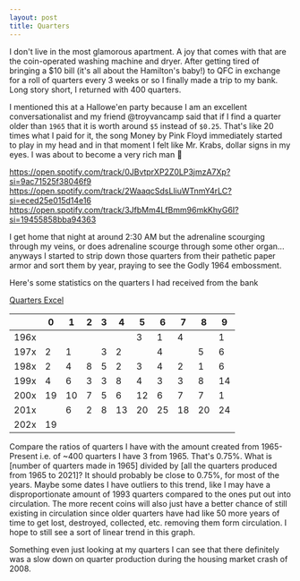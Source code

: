 ```yaml
---
layout: post
title: Quarters
---
```


I don't live in the most glamorous apartment. A joy that comes with that are the coin-operated washing machine and dryer. After getting tired of bringing a $10 bill (it's all about the Hamilton's baby!) to QFC in exchange for a roll of quarters every 3 weeks or so I finally made a trip to my bank. Long story short, I returned with 400 quarters.

I mentioned this at a Hallowe'en party because I am an excellent conversationalist and my friend @troyvancamp said that if I find a quarter older than `1965` that it is worth around `$5` instead of `$0.25`. That's like 20 times what I paid for it, the song Money by Pink Floyd immediately started to play in my head and in that moment I felt like Mr. Krabs, dollar signs in my eyes. I was about to become a very rich man :money_with_wings:

<https://open.spotify.com/track/0JBvtprXP2Z0LP3jmzA7Xp?si=9ac71525f38046f9>
<https://open.spotify.com/track/2WaaqcSdsLliuWTnmY4rLC?si=eced25e015d14e16>
<https://open.spotify.com/track/3JfbMm4LfBmm96mkKhyG6I?si=19455858bba94363>

I get home that night at around 2:30 AM but the adrenaline scourging through my veins, or does adrenaline scourge through some other organ... anyways I started to strip down those quarters from their pathetic paper armor and sort them by year, praying to see the Godly 1964 embossment.

Here's some statistics on the quarters I had received from the bank

[Quarters Excel](/assets/quarters.xlsx)

|      | 0  | 1  | 2 | 3 | 4  | 5  | 6  | 7  | 8  | 9  |
|------|----|----|---|---|----|----|----|----|----|----|
| 196x |    |    |   |   |    | 3  | 1  | 4  |    | 1  |
| 197x | 2  | 1  |   | 3 | 2  |    | 4  |    | 5  | 6  |
| 198x | 2  | 4  | 8 | 5 | 2  | 3  | 4  | 2  | 1  | 6  |
| 199x | 4  | 6  | 3 | 3 | 8  | 4  | 3  | 3  | 8  | 14 |
| 200x | 19 | 10 | 7 | 5 | 6  | 12 | 6  | 7  | 7  | 1  |
| 201x |    | 6  | 2 | 8 | 13 | 20 | 25 | 18 | 20 | 24 |
| 202x | 19 |    |   |   |    |    |    |    |    |    |

Compare the ratios of quarters I have with the amount created from 1965-Present
i.e. of ~400 quarters I have 3 from 1965. That's 0.75%.
What is [number of quarters made in 1965] divided by [all the quarters produced from 1965 to 2021]?
It should probably be close to 0.75%, for most of the years. Maybe some dates I have outliers to this trend, like I may have a disproportionate amount of 1993 quarters compared to the ones put out into circulation.
The more recent coins will also just have a better chance of still existing in circulation since older quarters have had like 50 more years of time to get lost, destroyed, collected, etc. removing them form circulation. I hope to still see a sort of linear trend in this graph.

Something even just looking at my quarters I can see that there definitely was a slow down on quarter production during the housing market crash of 2008.
